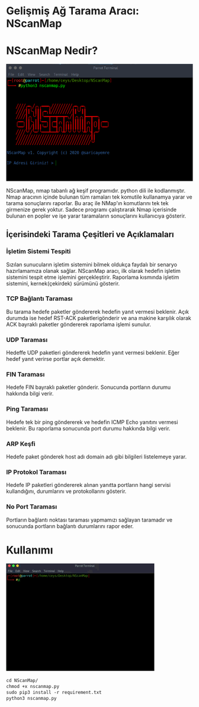 # Gelişmiş Ağ Tarama Aracı: NScanMap
# NScanMap Nedir?

![resim](https://github.com/saricayemre/nscanmap/blob/main/resimler/resim.png?raw=true)

NScanMap, nmap tabanlı ağ keşif programıdır. python dili ile kodlanmıştır. Nmap aracının içinde bulunan tüm ramaları tek komutile kullanamya yarar ve tarama sonuçlarını raporlar. Bu araç ile NMap'ın komutlarını tek tek girmenize gerek yoktur. Sadece programı çalıştırarak Nmap içerisinde bulunan en popler ve işe yarar taramaların sonuçlarını kullanıcıya gösterir. 

## İçerisindeki Tarama Çeşitleri ve Açıklamaları

### İşletim Sistemi Tespiti

Sızılan sunucuların işletim sistemini bilmek oldukça faydalı bir senaryo hazırlamamıza olanak sağlar. NScanMap aracı, ilk olarak hedefin işletim sistemini tespit etme işlemini gerçekleştirir. Raporlama kısmında işletim sistemini, kernek(çekirdek) sürümünü gösterir.

### TCP Bağlantı Taraması

Bu tarama hedefe paketler göndererek hedefin yanıt vermesi beklenir. Açık durumda ise hedef RST-ACK paketlerigönderir ve ana makine karşılık olarak ACK bayraklı paketler göndererek raporlama işlemi sunulur. 

### UDP Taraması

Hedeffe UDP paketleri göndererek hedefin yanıt vermesi beklenir. Eğer hedef yanıt verirse portlar açık demektir.

### FIN Taraması

Hedefe FIN bayraklı paketler gönderir. Sonucunda portların durumu hakkında bilgi verir.

### Ping Taraması

Hedefe tek bir ping göndererek  ve hedefin ICMP Echo yanıtını vermesi beklenir. Bu raporlama sonucunda port durumu hakkında bilgi verir.

### ARP Keşfi

Hedefe paket gönderek host adı domain adı gibi bilgileri listelemeye yarar.

### IP Protokol Taraması

Hedefe IP paketleri göndererek alınan yanıtta portların hangi servisi kullandığını, durumlarını ve protokollarını gösterir.

### No Port Taraması

Portların bağlantı noktası taraması yapmamızı sağlayan taramadır ve sonucunda portların bağlantı durumlarını rapor eder.

# Kullanımı

![indexgif](https://github.com/saricayemre/nscanmap/blob/main/resimler/index.gif?raw=true)

```
cd NScanMap/
chmod +x nscanmap.py
sudo pip3 install -r requirement.txt
python3 nscanmap.py

```

